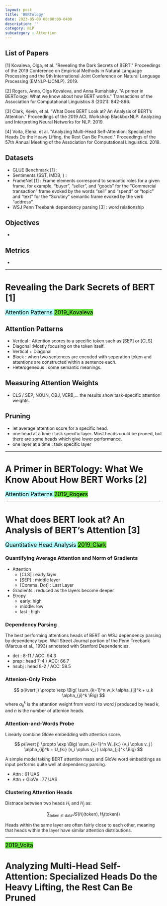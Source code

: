 ```yaml
---
layout: post
title: 'BERTology'
date: 2023-05-09 00:00:00-0400
description: ''
category: NLP
subcategory : Attention
---
```


## List of Papers

[1] Kovaleva, Olga, et al. "Revealing the Dark Secrets of BERT." Proceedings of the 2019 Conference on Empirical Methods in Natural Language Processing and the 9th International Joint Conference on Natural Language Processing (EMNLP-IJCNLP). 2019.


[2] Rogers, Anna, Olga Kovaleva, and Anna Rumshisky. "A primer in BERTology: What we know about how BERT works." Transactions of the Association for Computational Linguistics 8 (2021): 842-866.


[3] Clark, Kevin, et al. "What Does BERT Look at? An Analysis of BERT’s Attention." Proceedings of the 2019 ACL Workshop BlackboxNLP: Analyzing and Interpreting Neural Networks for NLP. 2019.


[4] Voita, Elena, et al. "Analyzing Multi-Head Self-Attention: Specialized Heads Do the Heavy Lifting, the Rest Can Be Pruned." Proceedings of the 57th Annual Meeting of the Association for Computational Linguistics. 2019.

## Datasets 

* GLUE Benchmark [1] : 
* Sentiments (SST, IMDB, ) : 
* FrameNet [1] : Frame elements correspond to semantic roles for a given frame, for example, “buyer”, “seller”, and “goods” for the “Commercial transaction” frame evoked by the words “sell” and “spend” or “topic” and “text” for the “Scrutiny” semantic frame evoked by the verb “address”.
* WSJ Penn Treebank dependency parsing [3] : word relationship 

## Objectives 

* 

## Metrics 

* 


---

# Revealing the Dark Secrets of BERT [1]

<tag class="box-demo-link" style="background:#b4ffff; color:#000000; font-size:18px"> Attention Patterns </tag>
<tag class="box-demo-link" style="background:#64DE3A; color:#000000; font-size:18px">2019_Kovaleva</tag>

## Attention Patterns 

* Vertical : Attention scores to a specific token such as [SEP] or [CLS]
* Diagonal :Mostly focusing on the token itself. 
* Vertical + Diagonal 
* Block : when two sentences are encoded with seperation token and attentions are constructed within a sentence each. 
* Heterogeneous : some semantic meanings. 


## Measuring Attention Weights

* CLS / SEP, NOUN, OBJ, VERB,... the results show task-specific attention weights. 


## Pruning 
* let average attention score for a specific head. 
* one head at a time : task specific layer. Most heads could be pruned, but there are some heads which give lower performance. 
* one layer at a time : task specific layer 

---

# A Primer in BERTology: What We Know About How BERT Works [2] 

<tag class="box-demo-link" style="background:#b4ffff; color:#000000; font-size:18px"> Attention Patterns </tag>
<tag class="box-demo-link" style="background:#64DE3A; color:#000000; font-size:18px">2019_Rogers</tag>


---

# What does BERT look at? An Analysis of BERT’s Attention [3]

<tag class="box-demo-link" style="background:#b4ffff; color:#000000; font-size:18px">  Quantitative Head Analysis </tag>
<tag class="box-demo-link" style="background:#64DE3A; color:#000000; font-size:18px">2019_Clark</tag>


### Quantifying Average Attention and Norm of Gradients 

* Attention 
  * [CLS] : early layer 
  * [SEP] : middle layer
  * [Comma, Dot] :  Last Layer
* Gradients : reduced as the layers become deeper 
* Etropy
  * early: high
  * middle: low 
  * last : high 

### Dependency Parsing 

The best performing attentions heads of BERT on WSJ dependency parsing by dependency type. Wall Street Journal portion of the Penn Treebank (Marcus et al., 1993) annotated with Stanford Dependencies.

* det : 8-11 / ACC: 94.3
* prep : head 7-4 / ACC: 66.7
* nsubj : head 8-2 / ACC: 58.5


### Attenion-Only Probe 


$$
p(i\vert j) \propto \exp \Big(  \sum_{k=1}^n w_k \alpha_{ij}^k + u_k \alpha_{ji}^k \Big)
$$
where $\alpha_{ij}^k$ is the attention weight from word $i$ to word $j$ produced by head $k$, and $n$ is the number of attenion heads. 

### Attention-and-Words Probe 

Linearly combine GloVe embedding with attention score. 


$$
p(i\vert j) \propto \exp \Big(  \sum_{k=1}^n W_{k:} (v_i \oplus v_j ) \alpha_{ij}^k + U_{k:} (v_i \oplus v_j ) \alpha_{ji}^k \Big)
$$


A simple model taking BERT attention maps and GloVe word embeddings as input performs quite well at dependency parsing.

* Attn : 61 UAS 
* Attn + GloVe : 77 UAS

### Clustering Attention Heads 

Distnace between two heads $H_i$ and $H_j$ as:

$$
\sum_{\mathrm{token}\in \mathrm{data}} JS(H_i(\mathrm{token}),H_j(\mathrm{token}) )
$$


Heads within the same layer are often fairly close to each other, meaning that heads within the layer have similar attention distributions.


---
<tag class="box-demo-link" style="background:#b4ffff; color:#000000; font-size:18px">  </tag>
<tag class="box-demo-link" style="background:#64DE3A; color:#000000; font-size:18px">2019_Voita</tag>

# Analyzing Multi-Head Self-Attention: Specialized Heads Do the Heavy Lifting, the Rest Can Be Pruned